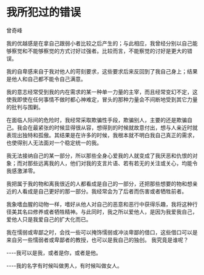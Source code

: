 # 我所犯过的错误

曾奇峰

我的优越感是在拿自己跟弱小者比较之后产生的；与此相应，我曾经分别以自己能够察觉和不能够察觉的方式讨好过强者。比较而言，不能察觉的讨好是更大的错误。

我的自卑感来自于我对他人的苛刻要求，这些要求后来反回到了我自己身上；结果是他人和自己都不能令自己满意。

我的意志经常受到我的内在需求的某一种单一力量的主宰，而且经常变幻不定，这使我即使在任何事情不做时都心神难定，冒头的那种力量会不间断地受到其它力量的批判与围剿。

在面临人际间的危险时，我经常采取欺骗性手段，欺骗别人，主要的还是欺骗自己。我会在最紧张的时候显得很从容，想得到的时候就故意付出，想与人亲近时就表现出独特和孤傲。其结果是在许多的时候，我根本就不明白我自己真正的需求，也使得别人无法面对一个稳定统一的我。

我无法接纳自己的某一部分，所以那些全身心爱我的人就变成了我厌恶和仇恨的对象；而对那些远离我的人，他们对我的支言片语、若有若无的关注或关心，均能令我感激涕零。

我把属于我的物和离我很近的人都看成是自己的一部分，还把那些想要的物和想亲近的人看成是自己更好的那一部分。我经常会为了后者而伤害或者牺牲前者。

我象嗜血腥的动物一样，嗜好从他人对自己的恶意和恶行中获得乐趣，我将这种行径美其名曰修养或者牺牲精神。与此同时，我之所以爱他人，是因为我爱我自己，爱他人只是我爱自己的扩大化而已。

我在懦弱或卑鄙之时，会找一些可以掩饰懦弱或冲淡卑鄙的借口，这些借口可以是来自另一些懦弱者或卑鄙者的教授，也可以是我自己的独创。
我究竟是谁呢？

----我可以是我，或者是你，或者是他。

----我的名字有时候叫做男人，有时候叫做女人。